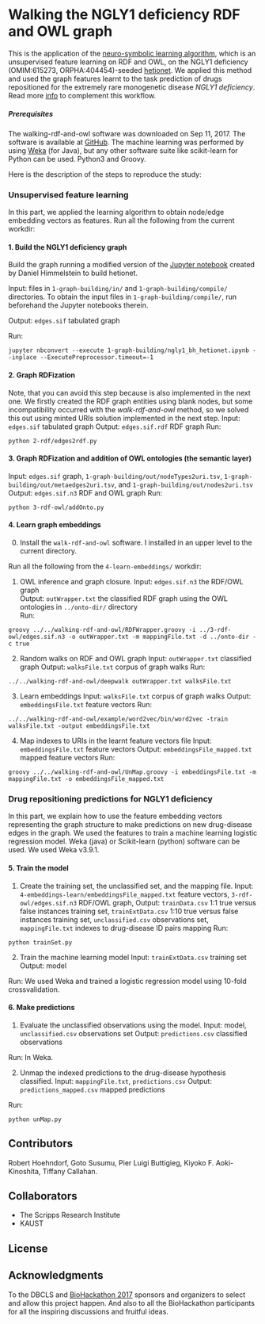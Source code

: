 # Walking the NGLY1 deficiency RDF and OWL graph

This is the application of the [neuro-symbolic learning algorithm](https://doi.org/10.1093/bioinformatics/btx275), which is an unsupervised feature learning on RDF and OWL, on the NGLY1 deficiency (OMIM:615273, ORPHA:404454)-seeded [hetionet](http://het.io/). We applied this method and used the graph features learnt to the task prediction of drugs repositioned for the extremely rare monogenetic disease _NGLY1 deficiency_. Read more [info](https://docs.google.com/presentation/d/17sduqUMjJxYBKIuTAXGdRRAuclsmP_ZcW9HXSLHCaYk/edit?usp=sharing) to complement this workflow.

##### Prerequisites
The walking-rdf-and-owl software was downloaded on Sep 11, 2017. The software is available at [GitHub](https://github.com/bio-ontology-research-group/walking-rdf-and-owl).
The machine learning was performed by using [Weka](https://www.cs.waikato.ac.nz/ml/weka/) (for Java), but any other software suite like scikit-learn for Python can be used.
Python3 and Groovy.


Here is the description of the steps to reproduce the study:

### Unsupervised feature learning
In this part, we applied the learning algorithm to obtain node/edge embedding vectors as features. 
Run all the following from the current workdir:

#### 1. Build the NGLY1 deficiency graph
Build the graph running a modified version of the [Jupyter notebook](https://github.com/dhimmel/integrate/blob/master/integrate.ipynb) created by Daniel Himmelstein to build hetionet. 

Input: files in `1-graph-building/in/` and `1-graph-building/compile/` directories. To obtain the input files in `1-graph-building/compile/`, run beforehand the Jupyter notebooks therein.

Output: `edges.sif` tabulated graph 

Run:

~~~~
jupyter nbconvert --execute 1-graph-building/ngly1_bh_hetionet.ipynb --inplace --ExecutePreprocessor.timeout=-1
~~~~

#### 2. Graph RDFization
Note, that you can avoid this step because is also implemented in the next one. We firstly created the RDF graph entities using blank nodes, but some incompatibility occurred with the _walk-rdf-and-owl_ method, so we solved this out using minted URIs solution implemented in the next step.
Input: `edges.sif` tabulated graph
Output: `edges.sif.rdf` RDF graph
Run:

~~~~
python 2-rdf/edges2rdf.py
~~~~

#### 3. Graph RDFization and addition of OWL ontologies (the semantic layer)
Input: `edges.sif` graph, `1-graph-building/out/nodeTypes2uri.tsv`, `1-graph-building/out/metaedges2uri.tsv`, and `1-graph-building/out/nodes2uri.tsv`
Output: `edges.sif.n3` RDF and OWL graph
Run:

~~~~
python 3-rdf-owl/addOnto.py
~~~~

#### 4. Learn graph embeddings

0. Install the `walk-rdf-and-owl` software. I installed in an upper level to the current directory.

Run all the following from the `4-learn-embeddings/` workdir:

1. OWL inference and graph closure. 
Input: `edges.sif.n3` the RDF/OWL graph  
Output: `outWrapper.txt` the classified RDF graph using the OWL ontologies in `../onto-dir/` directory  
Run:

~~~~
groovy ../../walking-rdf-and-owl/RDFWrapper.groovy -i ../3-rdf-owl/edges.sif.n3 -o outWrapper.txt -m mappingFile.txt -d ../onto-dir -c true
~~~~

2. Random walks on RDF and OWL graph
Input: `outWrapper.txt` classified graph
Output: `walksFile.txt` corpus of graph walks
Run:

~~~~
../../walking-rdf-and-owl/deepwalk outWrapper.txt walksFile.txt
~~~~

3. Learn embeddings
Input: `walksFile.txt` corpus of graph walks
Output: `embeddingsFile.txt` feature vectors
Run:

~~~~
../../walking-rdf-and-owl/example/word2vec/bin/word2vec -train walksFile.txt -output embeddingsFile.txt
~~~~

4. Map indexes to URIs in the learnt feature vectors file
Input: `embeddingsFile.txt` feature vectors
Output: `embeddingsFile_mapped.txt` mapped feature vectors
Run:

~~~~
groovy ../../walking-rdf-and-owl/UnMap.groovy -i embeddingsFile.txt -m mappingFile.txt -o embeddingsFile_mapped.txt
~~~~

### Drug repositioning predictions for NGLY1 deficiency
In this part, we explain how to use the feature embedding vectors representing the graph structure to make predictions on new drug-disease edges in the graph. We used the features to train a machine learning logistic regression model. Weka (java) or Scikit-learn (python) software can be used. We used Weka v3.9.1.

#### 5. Train the model

1. Create the training set, the unclassified set, and the mapping file.
Input: `4-embeddings-learn/embeddingsFile_mapped.txt` feature vectors, `3-rdf-owl/edges.sif.n3` RDF/OWL graph, 
Output: `trainData.csv` 1:1 true versus false instances training set, `trainExtData.csv` 1:10 true versus false instances training set, `unclassified.csv` observations set, `mappingFile.txt` indexes to drug-disease ID pairs mapping
Run:

~~~~
python trainSet.py
~~~~

2. Train the machine learning model
Input: `trainExtData.csv` training set
Output: model

Run: We used Weka and trained a logistic regression model using 10-fold crossvalidation. 

#### 6. Make predictions
1. Evaluate the unclassified observations using the model.
Input: model, `unclassified.csv` observations set
Output: `predictions.csv` classified observations

Run: In Weka.

2. Unmap the indexed predictions to the drug-disease hypothesis classified.
Input: `mappingFile.txt`, `predictions.csv`
Output: `predictions_mapped.csv` mapped predictions

Run:

~~~~
python unMap.py
~~~~

## Contributors
Robert Hoehndorf, Goto Susumu, Pier Luigi Buttigieg, Kiyoko F. Aoki-Kinoshita, Tiffany Callahan.

## Collaborators
- The Scripps Research Institute
- KAUST

## License

## Acknowledgments
To the DBCLS and [BioHackathon 2017](http://2017.biohackathon.org/) sponsors and organizers to select and allow this project happen. And also to all the BioHackathon participants for all the inspiring discussions and fruitful ideas.
